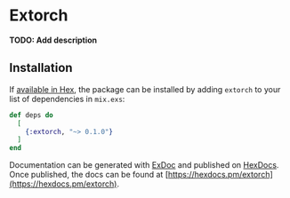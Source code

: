 # Extorch

**TODO: Add description**

## Installation

If [available in Hex](https://hex.pm/docs/publish), the package can be installed
by adding `extorch` to your list of dependencies in `mix.exs`:

```elixir
def deps do
  [
    {:extorch, "~> 0.1.0"}
  ]
end
```

Documentation can be generated with [ExDoc](https://github.com/elixir-lang/ex_doc)
and published on [HexDocs](https://hexdocs.pm). Once published, the docs can
be found at [https://hexdocs.pm/extorch](https://hexdocs.pm/extorch).

